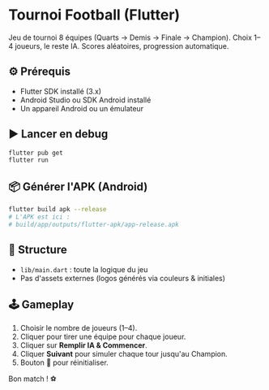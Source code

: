 
# Tournoi Football (Flutter)

Jeu de tournoi 8 équipes (Quarts → Demis → Finale → Champion). Choix 1–4 joueurs, le reste IA. Scores aléatoires, progression automatique.

## ⚙️ Prérequis
- Flutter SDK installé (3.x)
- Android Studio ou SDK Android installé
- Un appareil Android ou un émulateur

## ▶️ Lancer en debug
```bash
flutter pub get
flutter run
```

## 📦 Générer l'APK (Android)
```bash
flutter build apk --release
# L'APK est ici :
# build/app/outputs/flutter-apk/app-release.apk
```

## 🧱 Structure
- `lib/main.dart` : toute la logique du jeu
- Pas d'assets externes (logos générés via couleurs & initiales)

## 🕹️ Gameplay
1. Choisir le nombre de joueurs (1–4).
2. Cliquer pour tirer une équipe pour chaque joueur.
3. Cliquer sur **Remplir IA & Commencer**.
4. Cliquer **Suivant** pour simuler chaque tour jusqu'au Champion.
5. Bouton 🔄 pour réinitialiser.

Bon match ! ⚽
